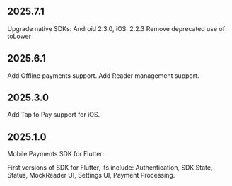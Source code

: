 ## 2025.7.1

Upgrade native SDKs: Android 2.3.0, iOS: 2.2.3
Remove deprecated use of toLower

## 2025.6.1

Add Offline payments support.
Add Reader management support.

## 2025.3.0

Add Tap to Pay support for iOS.


## 2025.1.0

Mobile Payments SDK for Flutter:

First versions of SDK for Flutter, its include: Authentication, SDK State, Status, MockReader UI, Settings UI, Payment Processing.